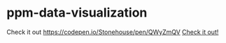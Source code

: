 # ppm-data-visualization

Check it out
https://codepen.io/Stonehouse/pen/QWyZmQV
<a href="
https://codepen.io/Stonehouse/pen/QWyZmQV" target="_blank">Check it out!</a>
